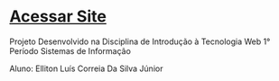 # [Acessar Site]([https://minecraft-elliton.netlify.app/])

Projeto Desenvolvido na Disciplina de Introdução à Tecnologia Web
1° Período Sistemas de Informação

Aluno: Elliton Luís Correia Da Silva Júnior
